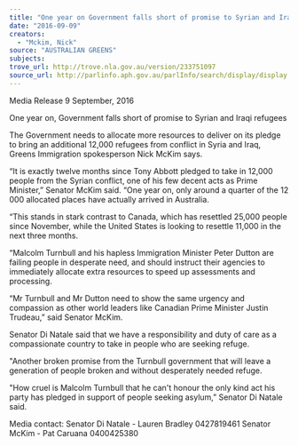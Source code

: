 ```yaml
---
title: "One year on Government falls short of promise to Syrian and Iraqi refugees"
date: "2016-09-09"
creators:
  - "Mckim, Nick"
source: "AUSTRALIAN GREENS"
subjects:
trove_url: http://trove.nla.gov.au/version/233751097
source_url: http://parlinfo.aph.gov.au/parlInfo/search/display/display.w3p;query=Id%3A%22media/pressrel/4807012%22
---
```


 Media Release 9 September, 2016 

 

 One year on, Government falls short of promise to Syrian and Iraqi refugees   

 The Government needs to allocate more resources to deliver on its pledge to bring an additional  12,000 refugees from conflict in Syria and Iraq, Greens Immigration spokesperson Nick McKim  says.   

 “It is exactly twelve months since Tony Abbott pledged to take in 12,000 people from the Syrian  conflict, one of his few decent acts as Prime Minister,” Senator McKim said.  “One  year  on,  only  around  a  quarter  of  the  12  000  allocated  places  have  actually  arrived in  Australia.   

 “This stands in stark contrast to Canada, which has resettled 25,000 people since November,  while the United States is looking to resettle 11,000 in the next three months.   

 “Malcolm  Turnbull  and  his  hapless  Immigration  Minister  Peter  Dutton  are  failing  people  in  desperate need, and should instruct their agencies to immediately allocate extra resources to  speed up assessments and processing.   

 “Mr Turnbull and Mr Dutton need to show the same urgency and compassion as other world  leaders like Canadian Prime Minister Justin Trudeau,” said Senator McKim.   

 Senator Di Natale said that we have a responsibility and duty of care as a compassionate country  to take in people who are seeking refuge.   

 "Another broken promise from the Turnbull government that will leave a generation of people  broken and without desperately needed refuge.   

 "How cruel is Malcolm Turnbull that he can't honour the only kind act his party has pledged in  support of people seeking asylum,” Senator Di Natale said.   

 Media contact:  Senator Di Natale - Lauren Bradley 0427819461  Senator McKim - Pat Caruana 0400425380 

